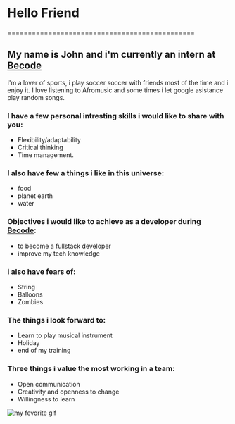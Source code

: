

# **Hello Friend** 

==============================================

## My name is John and i'm currently an intern at **[**Becode**](https://becode.org/ "becode officail website")**

I'm a lover of sports, i play soccer soccer with friends most of the time and i enjoy it.
I love listening to Afromusic and some times i let google asistance play random songs.

### I have a few personal intresting skills i would like to share with you:
- Flexibility/adaptability
- Critical thinking
- Time management. 

### I also have few a things i like in this universe:

- food
- planet earth
- water

### Objectives i would like to achieve as a developer during **[**Becode**](https://becode.org/ "viste becode officail website")**:
- to become a fullstack developer
- improve my tech knowledge

### **i also have fears of:**
- String
- Balloons
- Zombies

### The things i look forward to:
- Learn to play musical instrument
- Holiday
- end of my training

### Three things i value the most working in a team:
- Open communication
- Creativity and openness to change
- Willingness to learn

![my fevorite gif](https://media2.giphy.com/media/W5HpuormunlLXMa4LC/giphy.gif?cid=ecf05e47ycey0zhds0k1c9w79qzi00f4cts21r1bdy4ew8ka&ep=v1_gifs_search&rid=giphy.gif&ct=g "my favorite gif")






